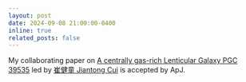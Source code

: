 ```yaml
---
layout: post
date: 2024-09-08 21:00:00-0400
inline: true
related_posts: false
---
```

My collaborating paper on [A centrally gas-rich Lenticular Galaxy PGC 39535](https://arxiv.org/abs/2409.05172) led by [崔健童 Jiantong Cui](https://orcid.org/0009-0002-5336-5962) is accepted by ApJ.

<!-- Finally have time to update my website. I will try to keep it up-to-date. -->